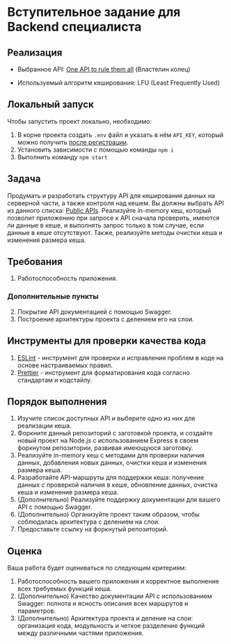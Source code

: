 # Вступительное задание для Backend специалиста

## Реализация

-   Выбранное API: [One API to rule them all](https://the-one-api.dev/) (Властелин колец)

-   Используемый алгоритм кеширования: LFU (Least Frequently Used)

## Локальный запуск

Чтобы запустить проект локально, необходимо:

1. В корне проекта создать `.env` файл и указать в нём `API_KEY`, который можно получить [после регистрации](https://the-one-api.dev/sign-up).
2. Установить зависимости с помощью команды `npm i`
3. Выполнить команду `npm start`

## Задача

Продумать и разработать структуру API для кеширования данных на серверной части, а также контроля над кешем. Вы должны выбрать API из данного списка: [Public APIs](https://github.com/public-apis/public-apis#books-ov-file). Реализуйте in-memory кеш, который позволит приложению при запросе к API сначала проверить, имеются ли данные в кеше, и выполнять запрос только в том случае, если данные в кеше отсутствуют. Также, реализуйте методы очистки кеша и изменения размера кеша.

## Требования

1. Работоспособность приложения.

### Дополнительные пункты

2. Покрытие API документацией с помощью Swagger.
3. Построение архитектуры проекта с делением его на слои.

## Инструменты для проверки качества кода

1. [ESLint](https://eslint.org/) - инструмент для проверки и исправления проблем в коде на основе настраиваемых правил.
2. [Prettier](https://prettier.io/) - инструмент для форматирования кода согласно стандартам и кодстайлу.

## Порядок выполнения

1. Изучите список доступных API и выберите одно из них для реализации кеша.
2. Форкните данный репозиторий с заготовкой проекта, и создайте новый проект на Node.js с использованием Express в своем форкнутом репозитории, развивая имеющуюся заготовку.
3. Реализуйте in-memory кеш с методами для проверки наличия данных, добавления новых данных, очистки кеша и изменения размера кеша.
4. Разработайте API-маршруты для поддержки кеша: получение данных с проверкой наличия в кеше, обновление данных, очистка кеша и изменение размера кеша.
5. (Дополнительно) Реализуйте поддержку документации для вашего API с помощью Swagger.
6. (Дополнительно) Организуйте проект таким образом, чтобы соблюдалась архитектура с делением на слои.
7. Предоставьте ссылку на форкнутый репозиторий.

## Оценка

Ваша работа будет оцениваться по следующим критериям:

1. Работоспособность вашего приложения и корректное выполнение всех требуемых функций кеша.
2. (Дополнительно) Качество документации API с использованием Swagger: полнота и ясность описания всех маршрутов и параметров.
3. (Дополнительно) Архитектура проекта и деление на слои: организация кода, модульность и четкое разделение функций между различными частями приложения.
